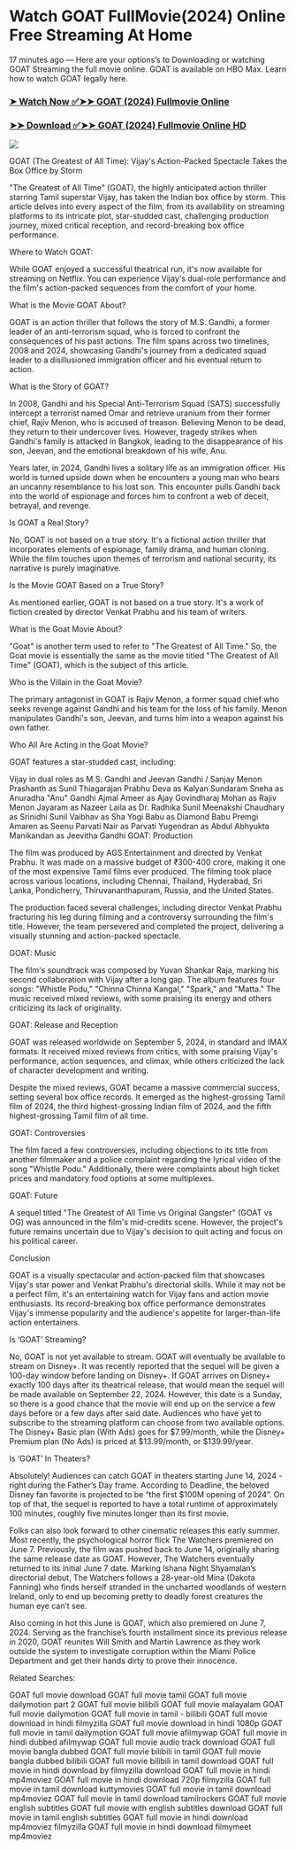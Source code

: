 # Watch GOAT FullMovie(2024) Online Free Streaming At Home

17 minutes ago — Here are your options’s to Downloading or watching GOAT Streaming the full movie online. GOAT is available on HBO Max. Learn how to watch GOAT legally here.


### [➤ Watch Now ✅➤➤ GOAT (2024) Fullmovie Online](https://tamilhindifreemovies.blogspot.com/2024/09/goat-near-me-2024.html)

### [➤➤ Download ✅➤➤ GOAT (2024) Fullmovie Online HD](https://tamilhindifreemovies.blogspot.com/2024/09/goat-near-me-2024.html)

<p dir="auto"><a href="https://tamilhindifreemovies.blogspot.com/2024/09/goat-near-me-2024.html" title="PLAY NOW" rel="nofollow"><img src="https://i.imgur.com/jhNGoEt.gif" style="max-width: 100%;"></a></p>


GOAT (The Greatest of All Time): Vijay's Action-Packed Spectacle Takes the Box Office by Storm

"The Greatest of All Time" (GOAT), the highly anticipated action thriller starring Tamil superstar Vijay, has taken the Indian box office by storm. This article delves into every aspect of the film, from its availability on streaming platforms to its intricate plot, star-studded cast, challenging production journey, mixed critical reception, and record-breaking box office performance.

Where to Watch GOAT:

While GOAT enjoyed a successful theatrical run, it's now available for streaming on Netflix. You can experience Vijay's dual-role performance and the film's action-packed sequences from the comfort of your home.

What is the Movie GOAT About?

GOAT is an action thriller that follows the story of M.S. Gandhi, a former leader of an anti-terrorism squad, who is forced to confront the consequences of his past actions. The film spans across two timelines, 2008 and 2024, showcasing Gandhi's journey from a dedicated squad leader to a disillusioned immigration officer and his eventual return to action.

What is the Story of GOAT?

In 2008, Gandhi and his Special Anti-Terrorism Squad (SATS) successfully intercept a terrorist named Omar and retrieve uranium from their former chief, Rajiv Menon, who is accused of treason. Believing Menon to be dead, they return to their undercover lives. However, tragedy strikes when Gandhi's family is attacked in Bangkok, leading to the disappearance of his son, Jeevan, and the emotional breakdown of his wife, Anu.

Years later, in 2024, Gandhi lives a solitary life as an immigration officer. His world is turned upside down when he encounters a young man who bears an uncanny resemblance to his lost son. This encounter pulls Gandhi back into the world of espionage and forces him to confront a web of deceit, betrayal, and revenge.

Is GOAT a Real Story?

No, GOAT is not based on a true story. It's a fictional action thriller that incorporates elements of espionage, family drama, and human cloning. While the film touches upon themes of terrorism and national security, its narrative is purely imaginative.

Is the Movie GOAT Based on a True Story?

As mentioned earlier, GOAT is not based on a true story. It's a work of fiction created by director Venkat Prabhu and his team of writers.

What is the Goat Movie About?

"Goat" is another term used to refer to "The Greatest of All Time." So, the Goat movie is essentially the same as the movie titled "The Greatest of All Time" (GOAT), which is the subject of this article.

Who is the Villain in the Goat Movie?

The primary antagonist in GOAT is Rajiv Menon, a former squad chief who seeks revenge against Gandhi and his team for the loss of his family. Menon manipulates Gandhi's son, Jeevan, and turns him into a weapon against his own father.

Who All Are Acting in the Goat Movie?

GOAT features a star-studded cast, including:

Vijay in dual roles as M.S. Gandhi and Jeevan Gandhi / Sanjay Menon
Prashanth as Sunil Thiagarajan
Prabhu Deva as Kalyan Sundaram
Sneha as Anuradha "Anu" Gandhi
Ajmal Ameer as Ajay Govindharaj
Mohan as Rajiv Menon
Jayaram as Nazeer
Laila as Dr. Radhika Sunil
Meenakshi Chaudhary as Srinidhi Sunil
Vaibhav as Sha
Yogi Babu as Diamond Babu
Premgi Amaren as Seenu
Parvati Nair as Parvati
Yugendran as Abdul
Abhyukta Manikandan as Jeevitha Gandhi
GOAT: Production

The film was produced by AGS Entertainment and directed by Venkat Prabhu. It was made on a massive budget of ₹300-400 crore, making it one of the most expensive Tamil films ever produced. The filming took place across various locations, including Chennai, Thailand, Hyderabad, Sri Lanka, Pondicherry, Thiruvananthapuram, Russia, and the United States.

The production faced several challenges, including director Venkat Prabhu fracturing his leg during filming and a controversy surrounding the film's title. However, the team persevered and completed the project, delivering a visually stunning and action-packed spectacle.

GOAT: Music

The film's soundtrack was composed by Yuvan Shankar Raja, marking his second collaboration with Vijay after a long gap. The album features four songs: "Whistle Podu," "Chinna Chinna Kangal," "Spark," and "Matta." The music received mixed reviews, with some praising its energy and others criticizing its lack of originality.

GOAT: Release and Reception

GOAT was released worldwide on September 5, 2024, in standard and IMAX formats. It received mixed reviews from critics, with some praising Vijay's performance, action sequences, and climax, while others criticized the lack of character development and writing.

Despite the mixed reviews, GOAT became a massive commercial success, setting several box office records. It emerged as the highest-grossing Tamil film of 2024, the third highest-grossing Indian film of 2024, and the fifth highest-grossing Tamil film of all time.

GOAT: Controversies

The film faced a few controversies, including objections to its title from another filmmaker and a police complaint regarding the lyrical video of the song "Whistle Podu." Additionally, there were complaints about high ticket prices and mandatory food options at some multiplexes.

GOAT: Future

A sequel titled "The Greatest of All Time vs Original Gangster" (GOAT vs OG) was announced in the film's mid-credits scene. However, the project's future remains uncertain due to Vijay's decision to quit acting and focus on his political career.

Conclusion

GOAT is a visually spectacular and action-packed film that showcases Vijay's star power and Venkat Prabhu's directorial skills. While it may not be a perfect film, it's an entertaining watch for Vijay fans and action movie enthusiasts. Its record-breaking box office performance demonstrates Vijay's immense popularity and the audience's appetite for larger-than-life action entertainers.


Is ‘GOAT’ Streaming?

No, GOAT is not yet available to stream. GOAT will eventually be available to stream on Disney+. It was recently reported that the sequel will be given a 100-day window before landing on Disney+. If GOAT arrives on Disney+ exactly 100 days after its theatrical release, that would mean the sequel will be made available on September 22, 2024. However, this date is a Sunday, so there is a good chance that the movie will end up on the service a few days before or a few days after said date. Audiences who have yet to subscribe to the streaming platform can choose from two available options. The Disney+ Basic plan (With Ads) goes for $7.99/month, while the Disney+ Premium plan (No Ads) is priced at $13.99/month, or $139.99/year.

Is ‘GOAT’ In Theaters?

Absolutely! Audiences can catch GOAT in theaters starting June 14, 2024 - right during the Father’s Day frame. According to Deadline, the beloved Disney fan favorite is projected to be “the first $100M opening of 2024”. On top of that, the sequel is reported to have a total runtime of approximately 100 minutes, roughly five minutes longer than its first movie.

Folks can also look forward to other cinematic releases this early summer. Most recently, the psychological horror flick The Watchers premiered on June 7. Previously, the film was pushed back to June 14, originally sharing the same release date as GOAT. However, The Watchers eventually returned to its initial June 7 date. Marking Ishana Night Shyamalan’s directorial debut, The Watchers follows a 28-year-old Mina (Dakota Fanning) who finds herself stranded in the uncharted woodlands of western Ireland, only to end up becoming pretty to deadly forest creatures the human eye can’t see.

Also coming in hot this June is GOAT, which also premiered on June 7, 2024. Serving as the franchise’s fourth installment since its previous release in 2020, GOAT reunites Will Smith and Martin Lawrence as they work outside the system to investigate corruption within the Miami Police Department and get their hands dirty to prove their innocence.


Related Searches:

GOAT full movie download
GOAT full movie tamil
GOAT full movie dailymotion part 2
GOAT full movie bilibili
GOAT full movie malayalam
GOAT full movie dailymotion
GOAT full movie in tamil - bilibili
GOAT full movie download in hindi filmyzilla
GOAT full movie download in hindi 1080p
GOAT full movie in tamil dailymotion
GOAT full movie afilmywap
GOAT full movie in hindi dubbed afilmywap
GOAT full movie audio track download
GOAT full movie bangla dubbed
GOAT full movie bilibili in tamil
GOAT full movie bangla dubbed bilibili
GOAT full movie bilibili in tamil download
GOAT full movie in hindi download by filmyzilla
download GOAT full movie in hindi mp4moviez
GOAT full movie in hindi download 720p filmyzilla
GOAT full movie in tamil download kuttymovies
GOAT full movie in tamil download mp4moviez
GOAT full movie in tamil download tamilrockers
GOAT full movie english subtitles
GOAT full movie with english subtitles download
GOAT full movie in tamil english subtitles
GOAT full movie in hindi download mp4moviez filmyzilla
GOAT full movie in hindi download filmymeet mp4moviez
